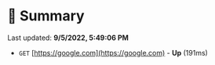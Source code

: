 # 📖 Summary
Last updated: **9/5/2022, 5:49:06 PM**

- `GET` [https://google.com](https://google.com) - **Up** (191ms)
